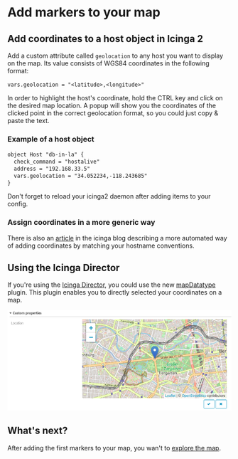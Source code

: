 # Add markers to your map

## Add coordinates to a host object in Icinga 2

Add a custom attribute called `geolocation` to any host you want to display on the map. Its value consists of WGS84 coordinates in the following format:

```
vars.geolocation = "<latitude>,<longitude>"
```

In order to highlight the host's coordinate, hold the CTRL key and click on the desired map location. A popup will show you the coordinates of the clicked point in the correct geolocation format, so you could just copy & paste the text.

### Example of a host object

```
object Host "db-in-la" {
  check_command = "hostalive"
  address = "192.168.33.5"
  vars.geolocation = "34.052234,-118.243685"
}
```

Don't forget to reload your icinga2 daemon after adding items to your config.

### Assign coordinates in a more generic way

There is also an [article](https://www.icinga.com/2017/08/16/integrate-maps-into-icinga/) in the icinga blog describing a more automated way of adding coordinates by matching your hostname conventions.


## Using the Icinga Director

If you're using the [Icinga Director](https://github.com/icinga/icingaweb2-module-director), you could use the new [mapDatatype](https://github.com/nbuchwitz/icingaweb2-module-mapDatatype) plugin. This plugin enables you to directly selected your coordinates on a map.

![Using the Icinga Director](screenshot/director-plugin.png)


## What's next?

After adding the first markers to your map, you wan't to [explore the map](03-Exploring-the-map.md).

